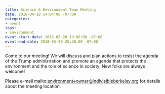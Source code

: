 ```yaml
---
title: Science & Environment Team Meeting
date: 2018-04-18 14:04:00 -07:00
categories:
- event
tags:
- environment
event-start-date: 2018-05-20 19:00:00 -07:00
event-end-date: 2018-05-20 20:30:00 -07:00
---
```


Come to our meeting! We will discuss and plan actions to resist the agenda of the Trump administration and promote an agenda that protects the environment and the role of science in society. New folks are always welcome!

Please e-mail mailto:environment+owner@indivisibleberkeley.org for details about the meeting location.